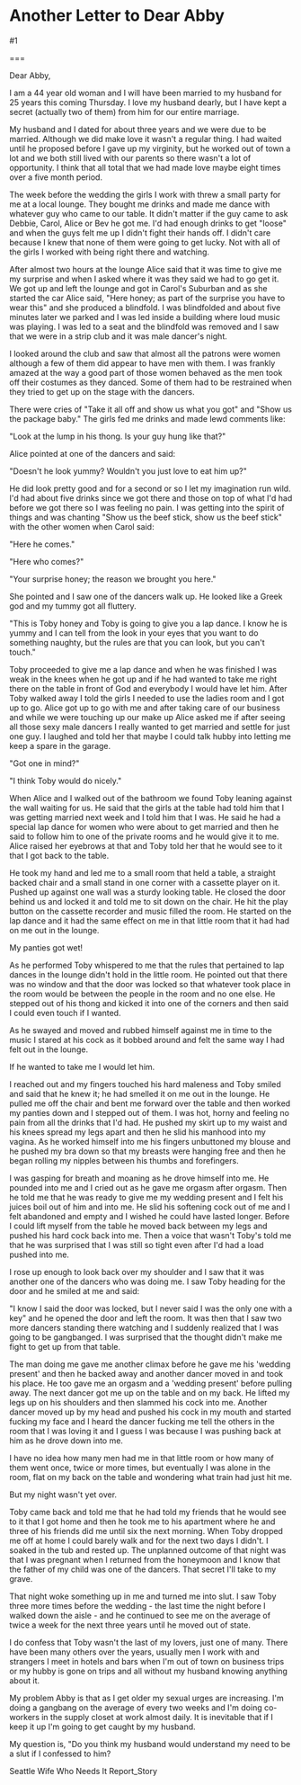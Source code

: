 Another Letter to Dear Abby
===========================
#1 

===

Dear Abby, 

I am a 44 year old woman and I will have been married to my husband for 25 years this coming Thursday. I love my husband dearly, but I have kept a secret (actually two of them) from him for our entire marriage. 

My husband and I dated for about three years and we were due to be married. Although we did make love it wasn't a regular thing. I had waited until he proposed before I gave up my virginity, but he worked out of town a lot and we both still lived with our parents so there wasn't a lot of opportunity. I think that all total that we had made love maybe eight times over a five month period. 

The week before the wedding the girls I work with threw a small party for me at a local lounge. They bought me drinks and made me dance with whatever guy who came to our table. It didn't matter if the guy came to ask Debbie, Carol, Alice or Bev he got me. I'd had enough drinks to get "loose" and when the guys felt me up I didn't fight their hands off. I didn't care because I knew that none of them were going to get lucky. Not with all of the girls I worked with being right there and watching. 

After almost two hours at the lounge Alice said that it was time to give me my surprise and when I asked where it was they said we had to go get it. We got up and left the lounge and got in Carol's Suburban and as she started the car Alice said, "Here honey; as part of the surprise you have to wear this" and she produced a blindfold. I was blindfolded and about five minutes later we parked and I was led inside a building where loud music was playing. I was led to a seat and the blindfold was removed and I saw that we were in a strip club and it was male dancer's night. 

I looked around the club and saw that almost all the patrons were women although a few of them did appear to have men with them. I was frankly amazed at the way a good part of those women behaved as the men took off their costumes as they danced. Some of them had to be restrained when they tried to get up on the stage with the dancers. 

There were cries of "Take it all off and show us what you got" and "Show us the package baby." The girls fed me drinks and made lewd comments like: 

"Look at the lump in his thong. Is your guy hung like that?" 

Alice pointed at one of the dancers and said: 

"Doesn't he look yummy? Wouldn't you just love to eat him up?" 

He did look pretty good and for a second or so I let my imagination run wild. I'd had about five drinks since we got there and those on top of what I'd had before we got there so I was feeling no pain. I was getting into the spirit of things and was chanting "Show us the beef stick, show us the beef stick" with the other women when Carol said: 

"Here he comes." 

"Here who comes?" 

"Your surprise honey; the reason we brought you here." 

She pointed and I saw one of the dancers walk up. He looked like a Greek god and my tummy got all fluttery. 

"This is Toby honey and Toby is going to give you a lap dance. I know he is yummy and I can tell from the look in your eyes that you want to do something naughty, but the rules are that you can look, but you can't touch." 

Toby proceeded to give me a lap dance and when he was finished I was weak in the knees when he got up and if he had wanted to take me right there on the table in front of God and everybody I would have let him. After Toby walked away I told the girls I needed to use the ladies room and I got up to go. Alice got up to go with me and after taking care of our business and while we were touching up our make up Alice asked me if after seeing all those sexy male dancers I really wanted to get married and settle for just one guy. I laughed and told her that maybe I could talk hubby into letting me keep a spare in the garage. 

"Got one in mind?" 

"I think Toby would do nicely." 

When Alice and I walked out of the bathroom we found Toby leaning against the wall waiting for us. He said that the girls at the table had told him that I was getting married next week and I told him that I was. He said he had a special lap dance for women who were about to get married and then he said to follow him to one of the private rooms and he would give it to me. Alice raised her eyebrows at that and Toby told her that he would see to it that I got back to the table. 

He took my hand and led me to a small room that held a table, a straight backed chair and a small stand in one corner with a cassette player on it. Pushed up against one wall was a sturdy looking table. He closed the door behind us and locked it and told me to sit down on the chair. He hit the play button on the cassette recorder and music filled the room. He started on the lap dance and it had the same effect on me in that little room that it had had on me out in the lounge. 

My panties got wet! 

As he performed Toby whispered to me that the rules that pertained to lap dances in the lounge didn't hold in the little room. He pointed out that there was no window and that the door was locked so that whatever took place in the room would be between the people in the room and no one else. He stepped out of his thong and kicked it into one of the corners and then said I could even touch if I wanted. 

As he swayed and moved and rubbed himself against me in time to the music I stared at his cock as it bobbed around and felt the same way I had felt out in the lounge. 

If he wanted to take me I would let him. 

I reached out and my fingers touched his hard maleness and Toby smiled and said that he knew it; he had smelled it on me out in the lounge. He pulled me off the chair and bent me forward over the table and then worked my panties down and I stepped out of them. I was hot, horny and feeling no pain from all the drinks that I'd had. He pushed my skirt up to my waist and his knees spread my legs apart and then he slid his manhood into my vagina. As he worked himself into me his fingers unbuttoned my blouse and he pushed my bra down so that my breasts were hanging free and then he began rolling my nipples between his thumbs and forefingers. 

I was gasping for breath and moaning as he drove himself into me. He pounded into me and I cried out as he gave me orgasm after orgasm. Then he told me that he was ready to give me my wedding present and I felt his juices boil out of him and into me. He slid his softening cock out of me and I felt abandoned and empty and I wished he could have lasted longer. Before I could lift myself from the table he moved back between my legs and pushed his hard cock back into me. Then a voice that wasn't Toby's told me that he was surprised that I was still so tight even after I'd had a load pushed into me. 

I rose up enough to look back over my shoulder and I saw that it was another one of the dancers who was doing me. I saw Toby heading for the door and he smiled at me and said: 

"I know I said the door was locked, but I never said I was the only one with a key" and he opened the door and left the room. It was then that I saw two more dancers standing there watching and I suddenly realized that I was going to be gangbanged. I was surprised that the thought didn't make me fight to get up from that table. 

The man doing me gave me another climax before he gave me his 'wedding present' and then he backed away and another dancer moved in and took his place. He too gave me an orgasm and a 'wedding present' before pulling away. The next dancer got me up on the table and on my back. He lifted my legs up on his shoulders and then slammed his cock into me. Another dancer moved up by my head and pushed his cock in my mouth and started fucking my face and I heard the dancer fucking me tell the others in the room that I was loving it and I guess I was because I was pushing back at him as he drove down into me. 

I have no idea how many men had me in that little room or how many of them went once, twice or more times, but eventually I was alone in the room, flat on my back on the table and wondering what train had just hit me. 

But my night wasn't yet over. 

Toby came back and told me that he had told my friends that he would see to it that I got home and then he took me to his apartment where he and three of his friends did me until six the next morning. When Toby dropped me off at home I could barely walk and for the next two days I didn't. I soaked in the tub and rested up. The unplanned outcome of that night was that I was pregnant when I returned from the honeymoon and I know that the father of my child was one of the dancers. That secret I'll take to my grave. 

That night woke something up in me and turned me into slut. I saw Toby three more times before the wedding - the last time the night before I walked down the aisle - and he continued to see me on the average of twice a week for the next three years until he moved out of state. 

I do confess that Toby wasn't the last of my lovers, just one of many. There have been many others over the years, usually men I work with and strangers I meet in hotels and bars when I'm out of town on business trips or my hubby is gone on trips and all without my husband knowing anything about it. 

My problem Abby is that as I get older my sexual urges are increasing. I'm doing a gangbang on the average of every two weeks and I'm doing co-workers in the supply closet at work almost daily. It is inevitable that if I keep it up I'm going to get caught by my husband. 

My question is, "Do you think my husband would understand my need to be a slut if I confessed to him? 

Seattle Wife Who Needs It Report_Story 
